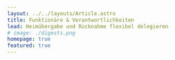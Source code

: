 ```yaml
---
layout: ../../layouts/Article.astro
title: Funktionäre & Verantwortlichkeiten
lead: Heimübergabe und Rücknahme flexibel delegieren
# image: ./digests.png
homepage: true
featured: true
---
```




